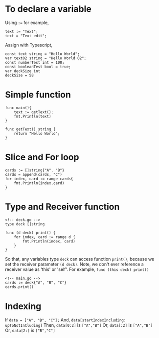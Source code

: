 # To declare a variable

Using `:=` for example,

```
text := "Text";
text = "Text edit";
```

Assign with Typescript,

```
const text string = "Hello World";
var text02 string = "Hello World 02";
const numberTest int = 100;
const booleanTest bool = true;
var deckSize int
deckSize = 58
```

# Simple function

```
func main(){
	text := getText();
	fmt.Println(text)
}

func getText() string {
	return "Hello World";
}
```

# Slice and For loop

```
cards := []string{"A", "B"}
cards = append(cards, "C")
for index, card := range cards{
	fmt.Println(index,card)
}
```

# Type and Receiver function

```
<!-- deck.go -->
type deck []string

func (d deck) print() {
	for index, card := range d {
		fmt.Println(index, card)
	}
}
```

So that, any variables type `deck` can access function `print()`, because we set the receiver parameter `(d deck)`.
Note, we don't ever reference a receiver value as 'this' or 'self'. For example, `func (this deck) print()`

```
<!-- main.go -->
cards := deck{"A", "B", "C"}
cards.print()
```

# Indexing

If `data = ["A", "B", "C"];`
And, `data[startIndexIncluding: upToNotInCluding]`
Then, `data[0:2]` is `["A","B"]`
Or, `data[:2]` is `["A","B"]`
Or, `data[2:]` is `["B","C"]`
